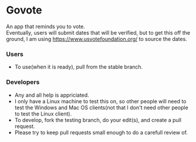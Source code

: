 # Govote
An app that reminds you to vote.<br />
Eventually, users will submit dates that will be verified, but to get this off the ground, I am using https://www.usvotefoundation.org/ to source the dates.
### Users
- To use(when it is ready), pull from the stable branch.
### Developers
- Any and all help is appriciated.
- I only have a Linux machine to test this on, so other people will need to test the Windows and Mac OS clients(not that I don't need other people to test the Linux client).
- To develop, fork the testing branch, do your edit(s), and create a pull request.
- Please try to keep pull requests small enough to do a carefull review of.
